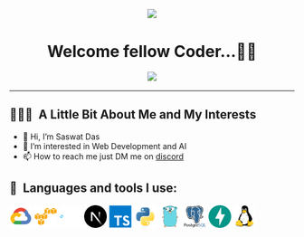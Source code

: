 <p align="center">
  <img src="https://capsule-render.vercel.app/api?type=waving&color=gradient&text=Hey!&height=100&section=header"/>
</p>

<h1 align="center">
  Welcome fellow Coder...🧑‍💻
</h1>

<p align="center">
  <img src= "https://media.giphy.com/media/ZVik7pBtu9dNS/giphy.gif">
</p>

---

<h2> 👨🏻‍💻 &nbsp;A Little Bit About Me and My Interests</h2>

- 👋 Hi, I’m Saswat Das
- 👀 I’m interested in Web Development and AI
- 📫 How to reach me just DM me on [discord]()


<h2> 🚀 &nbsp;Languages and tools I use:</h2>
<p align="left">
  <img src="https://raw.githubusercontent.com/devicons/devicon/master/icons/googlecloud/googlecloud-original.svg" alt="googlecloud" width="40" height="40"/> 
  <img src="https://raw.githubusercontent.com/devicons/devicon/master/icons/amazonwebservices/amazonwebservices-original.svg" alt="amazonwebservices" width="40" height="40"/>
  <img src="https://raw.githubusercontent.com/devicons/devicon/master/icons/tailwindcss/tailwindcss-original-wordmark.svg" alt="tailwindcss" width="40" height="40"/>
  <img src="https://raw.githubusercontent.com/devicons/devicon/master/icons/nextjs/nextjs-original.svg" alt="nextjs" width="40" height="40"/>
  <img src="https://raw.githubusercontent.com/devicons/devicon/master/icons/typescript/typescript-original.svg" alt="typescript" width="40" height="40"/>
  <img src="https://raw.githubusercontent.com/devicons/devicon/master/icons/python/python-original.svg" alt="python" width="40" height="40"/>
  <img src="https://raw.githubusercontent.com/devicons/devicon/master/icons/go/go-original.svg" alt="go" width="40" height="40"/>
  <img src="https://raw.githubusercontent.com/devicons/devicon/master/icons/postgresql/postgresql-original-wordmark.svg" alt="postgresql" width="40" height="40"/>
  <img src="https://raw.githubusercontent.com/devicons/devicon/master/icons/fastapi/fastapi-original.svg" alt="fastapi" width="40" height="40"/>
  <img src="https://raw.githubusercontent.com/devicons/devicon/master/icons/linux/linux-original.svg" alt="linux" width="40" height="40"/>
</p>

